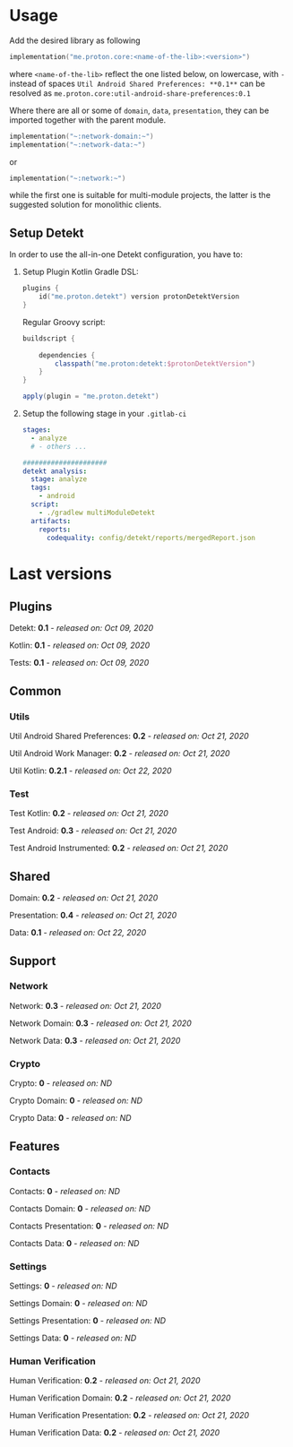 # Usage
Add the desired library as following
```kotlin
implementation("me.proton.core:<name-of-the-lib>:<version>")
```
where `<name-of-the-lib>` reflect the one listed below, on lowercase, with `-` instead of spaces
`Util Android Shared Preferences: **0.1**` can be resolved as `me.proton.core:util-android-share-preferences:0.1`

Where there are all or some of `domain`, `data`, `presentation`, they can be imported together with the parent module.
```kotlin
implementation("~:network-domain:~")
implementation("~:network-data:~")
```
or
```kotlin
implementation("~:network:~")
```
while the first one is suitable for multi-module projects, the latter is the suggested solution for monolithic clients.

## Setup Detekt
In order to use the all-in-one Detekt configuration, you have to:

1. Setup Plugin
    Kotlin Gradle DSL:
    ```kotlin
    plugins {
        id("me.proton.detekt") version protonDetektVersion
    }
    ```
    Regular Groovy script:
    ```groovy
    buildscript {
      
        dependencies {
            classpath("me.proton:detekt:$protonDetektVersion")
        }
    }
    
    apply(plugin = "me.proton.detekt")
    ```
    
2. Setup the following stage in your `.gitlab-ci`

    ```yaml
    stages:
      - analyze
      # - others ...
    
    #####################
    detekt analysis:
      stage: analyze
      tags:
        - android
      script:
        - ./gradlew multiModuleDetekt
      artifacts:
        reports:
          codequality: config/detekt/reports/mergedReport.json
    ```

    


# Last versions

## Plugins

Detekt: **0.1** - _released on: Oct 09, 2020_

Kotlin: **0.1** - _released on: Oct 09, 2020_

Tests: **0.1** - _released on: Oct 09, 2020_

## Common

### Utils

Util Android Shared Preferences: **0.2** - _released on: Oct 21, 2020_

Util Android Work Manager: **0.2** - _released on: Oct 21, 2020_

Util Kotlin: **0.2.1** - _released on: Oct 22, 2020_

### Test

Test Kotlin: **0.2** - _released on: Oct 21, 2020_

Test Android: **0.3** - _released on: Oct 21, 2020_

Test Android Instrumented: **0.2** - _released on: Oct 21, 2020_

## Shared

Domain: **0.2** - _released on: Oct 21, 2020_

Presentation: **0.4** - _released on: Oct 21, 2020_

Data: **0.1** - _released on: Oct 22, 2020_

## Support

### Network

Network: **0.3** - _released on: Oct 21, 2020_

Network Domain: **0.3** - _released on: Oct 21, 2020_

Network Data: **0.3** - _released on: Oct 21, 2020_

### Crypto

Crypto: **0** - _released on: ND_

Crypto Domain: **0** - _released on: ND_

Crypto Data: **0** - _released on: ND_

## Features

### Contacts

Contacts: **0** - _released on: ND_

Contacts Domain: **0** - _released on: ND_

Contacts Presentation: **0** - _released on: ND_

Contacts Data: **0** - _released on: ND_

### Settings

Settings: **0** - _released on: ND_

Settings Domain: **0** - _released on: ND_

Settings Presentation: **0** - _released on: ND_

Settings Data: **0** - _released on: ND_

### Human Verification

Human Verification: **0.2** - _released on: Oct 21, 2020_

Human Verification Domain: **0.2** - _released on: Oct 21, 2020_

Human Verification Presentation: **0.2** - _released on: Oct 21, 2020_

Human Verification Data: **0.2** - _released on: Oct 21, 2020_
